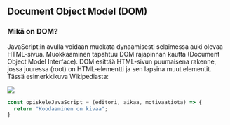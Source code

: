 ## Document Object Model (DOM)

### Mikä on DOM?

JavaScript:in avulla voidaan muokata dynaamisesti selaimessa auki olevaa HTML-sivua. Muokkaaminen tapahtuu DOM rajapinnan kautta (Document Object Model Interface). DOM esittää HTML-sivun puumaisena rakenne, jossa juuressa (root) on HTML-elementti ja sen lapsina muut elementit. Tässä esimerkkikuva Wikipediasta:

![](https://upload.wikimedia.org/wikipedia/commons/thumb/5/5a/DOM-model.svg/428px-DOM-model.svg.png)


```js
const opiskeleJavaScript = (editori, aikaa, motivaatiota) => {
  return "Koodaaminen on kivaa";
}
```